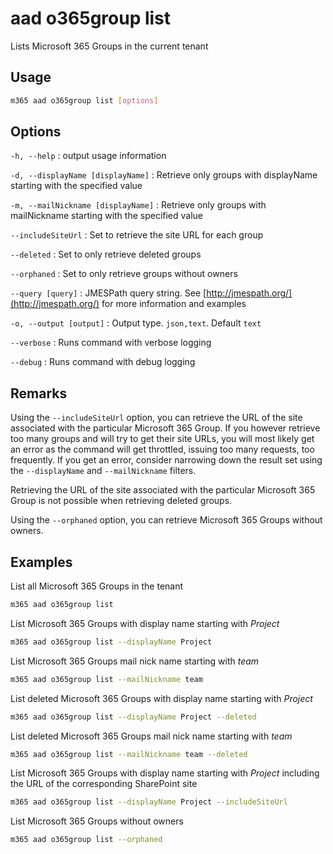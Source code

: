# aad o365group list

Lists Microsoft 365 Groups in the current tenant

## Usage

```sh
m365 aad o365group list [options]
```

## Options

`-h, --help`
: output usage information

`-d, --displayName [displayName]`
: Retrieve only groups with displayName starting with the specified value

`-m, --mailNickname [displayName]`
: Retrieve only groups with mailNickname starting with the specified value

`--includeSiteUrl`
: Set to retrieve the site URL for each group

`--deleted`
: Set to only retrieve deleted groups

`--orphaned`
: Set to only retrieve groups without owners

`--query [query]`
: JMESPath query string. See [http://jmespath.org/](http://jmespath.org/) for more information and examples

`-o, --output [output]`
: Output type. `json,text`. Default `text`

`--verbose`
: Runs command with verbose logging

`--debug`
: Runs command with debug logging

## Remarks

Using the `--includeSiteUrl` option, you can retrieve the URL of the site associated with the particular Microsoft 365 Group. If you however retrieve too many groups and will try to get their site URLs, you will most likely get an error as the command will get throttled, issuing too many requests, too frequently. If you get an error, consider narrowing down the result set using the `--displayName` and `--mailNickname` filters.

Retrieving the URL of the site associated with the particular Microsoft 365 Group is not possible when retrieving deleted groups.

Using the `--orphaned` option, you can retrieve Microsoft 365 Groups without owners.

## Examples

List all Microsoft 365 Groups in the tenant

```sh
m365 aad o365group list
```

List Microsoft 365 Groups with display name starting with _Project_

```sh
m365 aad o365group list --displayName Project
```

List Microsoft 365 Groups mail nick name starting with _team_

```sh
m365 aad o365group list --mailNickname team
```

List deleted Microsoft 365 Groups with display name starting with _Project_

```sh
m365 aad o365group list --displayName Project --deleted
```

List deleted Microsoft 365 Groups mail nick name starting with _team_

```sh
m365 aad o365group list --mailNickname team --deleted
```

List Microsoft 365 Groups with display name starting with _Project_ including
the URL of the corresponding SharePoint site

```sh
m365 aad o365group list --displayName Project --includeSiteUrl
```

List Microsoft 365 Groups without owners

```sh
m365 aad o365group list --orphaned
```

